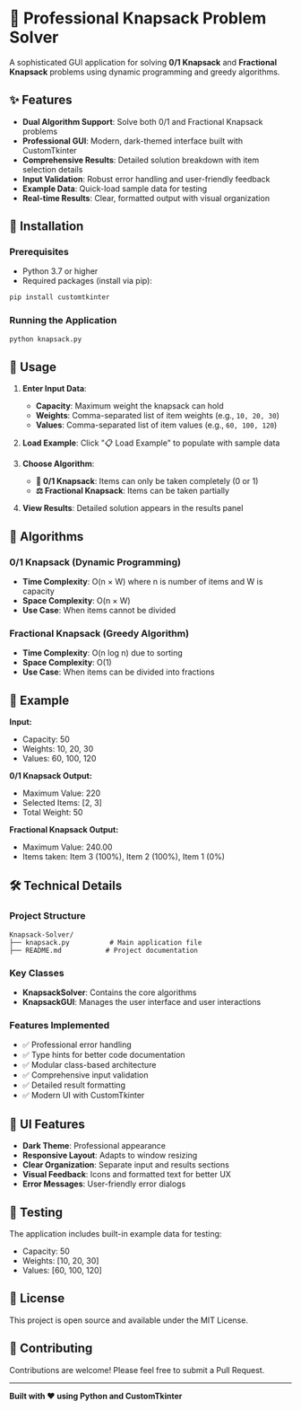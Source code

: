 # 🎒 Professional Knapsack Problem Solver

A sophisticated GUI application for solving **0/1 Knapsack** and **Fractional Knapsack** problems using dynamic programming and greedy algorithms.

## ✨ Features

- **Dual Algorithm Support**: Solve both 0/1 and Fractional Knapsack problems
- **Professional GUI**: Modern, dark-themed interface built with CustomTkinter
- **Comprehensive Results**: Detailed solution breakdown with item selection details
- **Input Validation**: Robust error handling and user-friendly feedback
- **Example Data**: Quick-load sample data for testing
- **Real-time Results**: Clear, formatted output with visual organization

## 🚀 Installation

### Prerequisites
- Python 3.7 or higher
- Required packages (install via pip):

```bash
pip install customtkinter
```

### Running the Application
```bash
python knapsack.py
```

## 📖 Usage

1. **Enter Input Data**:
   - **Capacity**: Maximum weight the knapsack can hold
   - **Weights**: Comma-separated list of item weights (e.g., `10, 20, 30`)
   - **Values**: Comma-separated list of item values (e.g., `60, 100, 120`)

2. **Load Example**: Click "📋 Load Example" to populate with sample data

3. **Choose Algorithm**:
   - **🔢 0/1 Knapsack**: Items can only be taken completely (0 or 1)
   - **⚖️ Fractional Knapsack**: Items can be taken partially

4. **View Results**: Detailed solution appears in the results panel

## 🧮 Algorithms

### 0/1 Knapsack (Dynamic Programming)
- **Time Complexity**: O(n × W) where n is number of items and W is capacity
- **Space Complexity**: O(n × W)
- **Use Case**: When items cannot be divided

### Fractional Knapsack (Greedy Algorithm)
- **Time Complexity**: O(n log n) due to sorting
- **Space Complexity**: O(1)
- **Use Case**: When items can be divided into fractions

## 🎯 Example

**Input:**
- Capacity: 50
- Weights: 10, 20, 30
- Values: 60, 100, 120

**0/1 Knapsack Output:**
- Maximum Value: 220
- Selected Items: [2, 3]
- Total Weight: 50

**Fractional Knapsack Output:**
- Maximum Value: 240.00
- Items taken: Item 3 (100%), Item 2 (100%), Item 1 (0%)

## 🛠️ Technical Details

### Project Structure
```
Knapsack-Solver/
├── knapsack.py          # Main application file
├── README.md           # Project documentation
```

### Key Classes
- **KnapsackSolver**: Contains the core algorithms
- **KnapsackGUI**: Manages the user interface and user interactions

### Features Implemented
- ✅ Professional error handling
- ✅ Type hints for better code documentation
- ✅ Modular class-based architecture
- ✅ Comprehensive input validation
- ✅ Detailed result formatting
- ✅ Modern UI with CustomTkinter

## 🎨 UI Features

- **Dark Theme**: Professional appearance
- **Responsive Layout**: Adapts to window resizing
- **Clear Organization**: Separate input and results sections
- **Visual Feedback**: Icons and formatted text for better UX
- **Error Messages**: User-friendly error dialogs

## 🧪 Testing

The application includes built-in example data for testing:
- Capacity: 50
- Weights: [10, 20, 30]  
- Values: [60, 100, 120]

## 📄 License

This project is open source and available under the MIT License.

## 🤝 Contributing

Contributions are welcome! Please feel free to submit a Pull Request.

---

**Built with ❤️ using Python and CustomTkinter**
